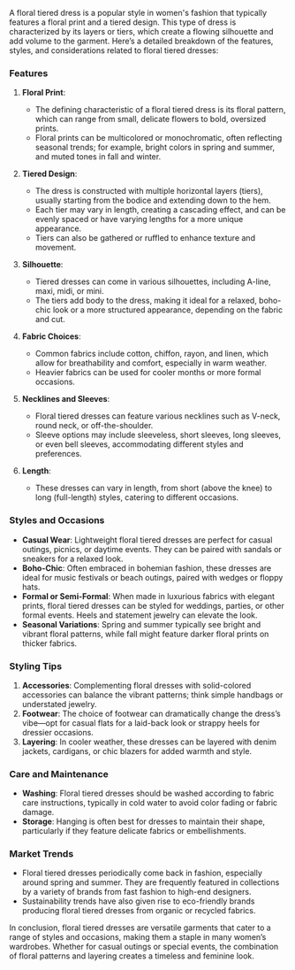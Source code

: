 A floral tiered dress is a popular style in women's fashion that typically features a floral print and a tiered design. This type of dress is characterized by its layers or tiers, which create a flowing silhouette and add volume to the garment. Here’s a detailed breakdown of the features, styles, and considerations related to floral tiered dresses:

### Features

1. **Floral Print**: 
   - The defining characteristic of a floral tiered dress is its floral pattern, which can range from small, delicate flowers to bold, oversized prints.
   - Floral prints can be multicolored or monochromatic, often reflecting seasonal trends; for example, bright colors in spring and summer, and muted tones in fall and winter.

2. **Tiered Design**:
   - The dress is constructed with multiple horizontal layers (tiers), usually starting from the bodice and extending down to the hem.
   - Each tier may vary in length, creating a cascading effect, and can be evenly spaced or have varying lengths for a more unique appearance.
   - Tiers can also be gathered or ruffled to enhance texture and movement.

3. **Silhouette**:
   - Tiered dresses can come in various silhouettes, including A-line, maxi, midi, or mini.
   - The tiers add body to the dress, making it ideal for a relaxed, boho-chic look or a more structured appearance, depending on the fabric and cut.

4. **Fabric Choices**:
   - Common fabrics include cotton, chiffon, rayon, and linen, which allow for breathability and comfort, especially in warm weather.
   - Heavier fabrics can be used for cooler months or more formal occasions.

5. **Necklines and Sleeves**:
   - Floral tiered dresses can feature various necklines such as V-neck, round neck, or off-the-shoulder.
   - Sleeve options may include sleeveless, short sleeves, long sleeves, or even bell sleeves, accommodating different styles and preferences.

6. **Length**:
   - These dresses can vary in length, from short (above the knee) to long (full-length) styles, catering to different occasions.

### Styles and Occasions

- **Casual Wear**: Lightweight floral tiered dresses are perfect for casual outings, picnics, or daytime events. They can be paired with sandals or sneakers for a relaxed look.
- **Boho-Chic**: Often embraced in bohemian fashion, these dresses are ideal for music festivals or beach outings, paired with wedges or floppy hats.
- **Formal or Semi-Formal**: When made in luxurious fabrics with elegant prints, floral tiered dresses can be styled for weddings, parties, or other formal events. Heels and statement jewelry can elevate the look.
- **Seasonal Variations**: Spring and summer typically see bright and vibrant floral patterns, while fall might feature darker floral prints on thicker fabrics.

### Styling Tips

1. **Accessories**: Complementing floral dresses with solid-colored accessories can balance the vibrant patterns; think simple handbags or understated jewelry.
2. **Footwear**: The choice of footwear can dramatically change the dress’s vibe—opt for casual flats for a laid-back look or strappy heels for dressier occasions.
3. **Layering**: In cooler weather, these dresses can be layered with denim jackets, cardigans, or chic blazers for added warmth and style.

### Care and Maintenance

- **Washing**: Floral tiered dresses should be washed according to fabric care instructions, typically in cold water to avoid color fading or fabric damage.
- **Storage**: Hanging is often best for dresses to maintain their shape, particularly if they feature delicate fabrics or embellishments.

### Market Trends

- Floral tiered dresses periodically come back in fashion, especially around spring and summer. They are frequently featured in collections by a variety of brands from fast fashion to high-end designers.
- Sustainability trends have also given rise to eco-friendly brands producing floral tiered dresses from organic or recycled fabrics.

In conclusion, floral tiered dresses are versatile garments that cater to a range of styles and occasions, making them a staple in many women’s wardrobes. Whether for casual outings or special events, the combination of floral patterns and layering creates a timeless and feminine look.